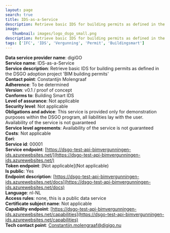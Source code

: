```yaml
---
layout: page
search: true
title: IDS-as-a-Service
description: Retrieve basic IDS for building permits as defined in the DSGO adoption project 'BIM building permits'
image:
   thumbnail: images/logo_dsgo_small.png
description: Retrieve basic IDS for building permits as defined in the DSGO adoption project 'BIM building permits'
tags: ['IFC', 'IDS', 'Vergunning', 'Permit', 'Buildingsmart']
---
```


<b>Data service provider name</b>: digiGO  
<b>Service name</b>: IDS-as-a-Service  
<b>Service description</b>: Retrieve basic IDS for building permits as defined in the DSGO adoption project 'BIM building permits'  
<b>Contact point</b>: Constantijn Molengraaf  
<b>Adherence</b>: To be determined  
<b>Version</b>: v0.1 / proof of concept  
<b>Conforms to</b>: Building Smart IDS  
<b>Level of assurance</b>: Not applicable  
<b>Security level</b>: Not applicable  
<b>Obligations and advice</b>: This service is provided only for demonstration purposes within the DSGO program, all liabilities lay with the user. Availability of the service is not guaranteed  
<b>Service level agreements</b>: Availability of the service is not guaranteed  
<b>Costs</b>: Not applicable  
<b>Eori</b>:   
<b>Service id</b>: 00001  
<b>Service endpoint</b>: [https://dsgo-test-api-bimvergunningen-ids.azurewebsites.net/](https://dsgo-test-api-bimvergunningen-ids.azurewebsites.net/)  
<b>Token endpoint</b>: [Not applicable](Not applicable)  
<b>Is public</b>: Yes  
<b>Endpoint description</b>: [https://dsgo-test-api-bimvergunningen-ids.azurewebsites.net/docs](https://dsgo-test-api-bimvergunningen-ids.azurewebsites.net/docs)  
<b>Language</b>: nl-NL  
<b>Access rules</b>: none, this is a public data service  
<b>Certificate subject name</b>: Not applicable  
<b>Capability endpoint</b>: [https://dsgo-test-api-bimvergunningen-ids.azurewebsites.net/capabilities](https://dsgo-test-api-bimvergunningen-ids.azurewebsites.net/capabilities)  
<b>Tech contact point</b>: Constantijn.molengraaf@digigo.nu  
